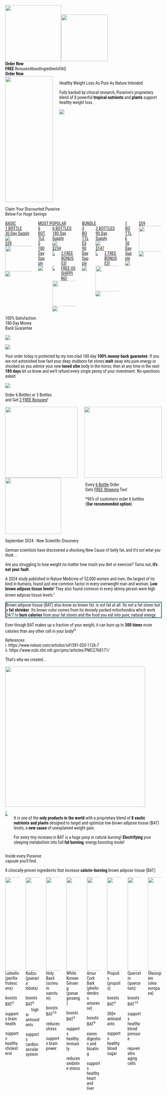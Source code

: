 <!DOCTYPE html><html><head><link rel="preload" href="../assets/fonts/roboto-condensed-v27-latin-regular.woff2" as="font" type="font/woff2" crossorigin="anonymous"><link rel="preload" href="../assets/fonts/roboto-condensed-v27-latin-700.woff2" as="font" type="font/woff2" crossorigin="anonymous"><style>@font-face{font-family:'Roboto Condensed';src:url('../assets/fonts/roboto-condensed-v27-latin-regular.woff2') format('woff2'),url('../assets/fonts/roboto-condensed-v27-latin-regular.ttf') format('truetype');font-weight:400;font-style:normal;font-display:swap}@font-face{font-family:'Roboto Condensed';src:url('../assets/fonts/roboto-condensed-v27-latin-700.woff2') format('woff2'),url('../assets/fonts/roboto-condensed-v27-latin-700.ttf') format('truetype');font-weight:700;font-style:normal;font-display:swap}@font-face{font-family:'Arial Adjusted';src:local('Arial');font-weight:400;font-style:normal;size-adjust:85%}body,button,html,input,optgroup,select,textarea{font-family:'Roboto Condensed','Arial Adjusted',Arial,sans-serif!important}</style><script async src="https://www.googletagmanager.com/gtag/js?id="></script><script>window.dataLayer = window.dataLayer || [];function gtag(){dataLayer.push(arguments);}gtag('js', new Date());gtag('config', '');</script><meta charset="utf-8"><meta name="robots" content="noindex,nofollow"><meta name="ia_archiver" content="noindex"><link rel="icon" href="../favicon.ico" sizes="32x32"><link rel="icon" href="../favicon.svg" type="image/svg+xml"><link rel="apple-touch-icon" href="../apple-touch-icon.png"><link rel="manifest" href="../manifest.webmanifest"><meta name="viewport" content="width=device-width, initial-scale=1, maximum-scale=1, user-scalable=no"><title>Puravive - Official Website</title><script src="https://ajax.googleapis.com/ajax/libs/jquery/3.6.0/jquery.min.js"></script><link rel="stylesheet" href="../assets/css-dist/styles.min.css"><script src="../assets/js-dist/scripts.min.js"></script></head><body class="content is-size-4 is-size-5-touch is-unselectable"><div class="navbar-spacer-desktop is-hidden-touch"></div><div class="navbar-spacer-tablet is-hidden-mobile is-hidden-desktop"></div><div class="navbar-spacer-mobile is-hidden-tablet"></div><nav class="navbar is-fixed-top is-link is-size-5" role="navigation" aria-label="main navigation"><div class="container container-limit"><div class="navbar-brand"><div class="navbar-item"><img src="../assets/images/logo.png" width="180" class="is-hidden-touch"><img src="../assets/images/logo.png" width="150" class="is-hidden-desktop"></div><a role="button" class="navbar-burger" aria-label="menu" aria-expanded="false" data-target="navbarBasic"><span aria-hidden="true"></span><span aria-hidden="true"></span><span aria-hidden="true"></span></a><div class="navbar-item is-hidden-desktop"><a class="button is-link is-size-5 is-size-6-touch topbar arrow-rightS w100" rel="order"><strong>Order Now</strong></a></div></div><div id="navbarBasic" class="navbar-menu"><div class="navbar-end"><a class="navbar-item px-5 topbar" rel="bonuses"><strong>FREE</strong>&nbsp;Bonuses</a><a class="navbar-item px-5 topbar" rel="about">About</a><a class="navbar-item px-5 topbar" rel="ingredients">Ingredients</a><a class="navbar-item px-5 topbar" rel="faq">FAQ</a><div class="navbar-item pr-3 pl-5 is-hidden-mobile"><div class="buttons"><a class="button is-link is-size-5 is-size-6-touch topbar arrow-right" rel="order"><strong>Order Now</strong></a></div></div></div></div></div></nav><section class="section green-solid-background is-paddingless is-marginless"><section class="section leaves"><div class="container container-limit has-text-white"><div class="columns is-vcentered"><div class="column is-5 pb-0 pt-0"><div class="has-text-centered is-hidden-mobile"><img src="../assets/images/product-home.png" style="max-width:500px;width:100%"/></div><div class="has-text-centered is-hidden-tablet"><img src="../assets/images/product-home.png" style="max-width:340px;width:40vw;"/></div></div><div class="column pb-0 pt-0"><p class="title block-headline is-capitalized pb-2 mb-2">Healthy Weight Loss As <span class="greenHigh">Pure</span> As Nature Intended</p><p class="is-size-5 is-size-5-touch mt-4">Fully backed by clinical research, Puravive's proprietary blend of 8 powerful <span class="greenHigh"><strong>tropical nutrients</strong></span> and <span class="greenHigh"><strong>plants</strong></span> support healthy weight loss.</p><p class="has-text-left"><img src="../assets/images/generic/icons-fda2.png" STYLE="MAX-WIDTH:400PX;"/></p></div></div></div></section></section><div class="order"></div><div class="on-buys"><section class="section is-paddingless buying-background b-section"><div class="container pt-5 container-limit"><p class="has-text-centered block-10h has-text-white lh1 has-text-weight-bold mb-0 pb-2">Claim Your Discounted Puravive<br />Below For Huge Savings</p></div></section><div class="off-white-background" style="border-top:none;"><div class="buying-background p-4 g-arrow" style="max-width:600px;top:-1px;"></div></div><section class="section off-white-background pt-2 px-2" style="border-top:none;"><div class="container container-limit"><div class="columns is-3 is-variable is-centered is-vcentered"><div class="column has-text-centered grow-it is-one-third is-hidden-mobile"><a href="../order/?bottles=1&vtid=main" class="vbsplit"><div class="box is-paddingless is-size-4 has-background-white box-1-bottle"><div class="popular-box GPOP">BASIC</div><div class="pt-3 pb-4 px-2"><div class="columns is-mobile is-vcentered is-variable is-1"><div class="column"><div class="mt-1"><div class="is-marginless is-size-1-desktop is-size-2-touch lh1 blue-color has-text-weight-bold spacing-fix pricea">1 BOTTLE</div><div class="is-marginless is-size-3 is-size-4-touch has-text-weight-bold spacing-fix lh1">30 Day Supply</div><div class="product-item mt-1 mx-4"><img src="../assets/images/1-desktop.png"/></div></div>	<div class="columns is-variable is-1 is-centered is-marginless is-mobile"><div class="column is-narrow is-faq is-size-1-desktop is-size-2-tablet is-size-3-mobile lh1 py-0 mb-2 has-text-weight-bold"><span class="price pricea">$59</span></div></div><div class="mt-1 px-0 lh1"><img src="../assets/images/generic/atc.png" class="is-fullwidth" width="250" height="82"/><br><img src="../assets/images/generic/cards.png" class="cards-width"/></div></div></div></div></div></a></div><div class="column has-text-centered grow-it is-one-third"><a href="../order/?bottles=6&vtid=main" class="vbsplit"><div class="box is-paddingless is-size-4 has-background-white box-6-bottle"><div class="popular-box is-size-5-mobile">MOST POPULAR</div><div class="is-hidden-tablet p-1"></div><div class="pt-3 pb-4 px-2"><div class="columns is-mobile is-vcentered is-variable is-1"><div class="column is-hidden-tablet"><div class="is-marginless block-10 lh1 blue-color has-text-weight-bold spacing-fix pricec">6 BOTTLES</div><div class="is-marginless block-11 has-text-weight-bold spacing-fix lh1">180 Day Supply</div><div class="product-item-mobile mt-1"><img src="../assets/images/6-mobile.png"/></div></div><div class="column"><div class="is-hidden-mobile"><div class="is-marginless is-size-1-desktop is-size-2-touch lh1 blue-color has-text-weight-bold spacing-fix pricec">6 BOTTLES</div><div class="is-marginless is-size-3 is-size-4-touch has-text-weight-bold spacing-fix lh1 pb-1">180 Day Supply</div><div class="product-item mt-1 mx-4"><img src="../assets/images/6-desktop.png"/></div></div>	<div class="columns is-variable is-1 is-centered is-marginless is-mobile"><div class="column is-narrow is-faq is-size-1-desktop is-size-2-tablet is-size-3-mobile lh1 py-0 mb-2 has-text-weight-bold"><span class="price pricec">$234</span></div></div><div class="py-1 lh1 bonuses-panel block-bonus has-text-left has-text-weight-bold"><div class="columns p-0 m-0 is-vcentered is-mobile lh1"><div class="column m-0 p-0 is-narrow lh1"><img src="../assets/images/bonus-tick.png" class="btick"></div><div class="column is-narrow p-0 m-0 lh1 bonus-books2">2 FREE BONUSES!</div></div><div class="columns p-0 m-0 is-vcentered is-mobile lh1"><div class="column m-0 p-0 is-narrow lh1"><img src="../assets/images/red-tick.png" class="btick"></div><div class="column is-narrow p-0 m-0 lh1">FREE US SHIPPING!</div></div></div><div class="mt-1 px-0 lh1"><div style="position:relative"><div class="floating-hand"></div></div><img src="../assets/images/generic/atc.png" class="is-fullwidth" width="250" height="82"/><br><img src="../assets/images/generic/cards.png" class="cards-width"/></div></div></div></div></div></a></div><div class="column has-text-centered grow-it is-one-third"><a href="../order/?bottles=3&vtid=main" class="vbsplit"><div class="box is-paddingless is-size-4 has-background-white box-3-bottle"><div class="popular-box GPOP is-hidden-mobile">BUNDLE</div><div class="is-hidden-tablet p-1"></div><div class="pt-3 pb-4 px-2"><div class="columns is-mobile is-vcentered is-variable is-1"><div class="column is-hidden-tablet"><div class="is-marginless block-10 lh1 blue-color has-text-weight-bold spacing-fix priceb">3 BOTTLES</div><div class="is-marginless block-11 has-text-weight-bold spacing-fix lh1">90 Day Supply</div><div class="product-item-mobile mt-1"><img src="../assets/images/3-mobile.png"/></div></div><div class="column"><div class="is-hidden-mobile"><div class="is-marginless is-size-1-desktop is-size-2-touch lh1 blue-color has-text-weight-bold spacing-fix priceb">3 BOTTLES</div><div class="is-marginless is-size-3-desktop is-size-4-touch has-text-weight-bold spacing-fix lh1">90 Day Supply</div><div class="product-item mt-1 mx-4"><img src="../assets/images/3-desktop.png"/></div></div>	<div class="columns is-variable is-1 is-centered is-marginless is-mobile"><div class="column is-narrow is-faq is-size-1-desktop is-size-2-tablet is-size-3-mobile lh1 py-0 mb-2 has-text-weight-bold"><span class="price priceb">$147</span></div></div><div class="py-1 lh1 bonuses-panel block-bonus has-text-left has-text-weight-bold"><div class="columns p-0 m-0 is-vcentered is-mobile lh1"><div class="column m-0 p-0 is-narrow lh1"><img src="../assets/images/bonus-tick.png" class="btick"></div><div class="column is-narrow p-0 m-0 lh1 bonus-books2">2 FREE BONUSES!</div></div></div><div class="mt-1 px-0 lh1"><img src="../assets/images/generic/atc.png" class="is-fullwidth" width="250" height="82"/><br><img src="../assets/images/generic/cards.png" class="cards-width"/></div></div></div></div></div></a></div><div class="column has-text-centered grow-it is-one-third is-hidden-tablet"><a href="../order/?bottles=1&vtid=main" class="vbsplit"><div class="box is-paddingless is-size-4 has-background-white box-1-bottle"><div class="is-hidden-tablet p-1"></div><div class="pt-3 pb-4 px-2"><div class="columns is-mobile is-vcentered is-variable is-1"><div class="column"><div class="is-marginless block-10 lh1 blue-color has-text-weight-bold spacing-fix pricea">1 BOTTLE</div><div class="is-marginless block-11 has-text-weight-bold spacing-fix lh1">30 Day Supply</div><div class="product-item-mobile mt-1"><img src="../assets/images/1-mobile.png"/></div></div><div class="column">	<div class="columns is-variable is-1 is-centered is-marginless is-mobile"><div class="column is-narrow is-faq is-size-1-desktop is-size-2-tablet is-size-3-mobile lh1 py-0 mb-2 has-text-weight-bold"><span class="price pricea">$59</span></div></div><div class="mt-1 px-0 lh1"><img src="../assets/images/generic/atc.png" class="is-fullwidth" width="250" height="82"/><br><img src="../assets/images/generic/cards.png" class="cards-width"/></div></div></div></div></div></a></div></div></div></section></div><section class="section"><div class="container container-limit"><p class="has-text-weight-bold gt lh1 has-text-centered is-uppercase block-9 mb-5">100% Satisfaction<br>180-Day Money<br class="is-hidden-tablet"> Back Guarantee</p><p class="is-hidden-desktop has-text-centered mb-2"><img src="../assets/images/guarantee.png" class="guarantee-img-mobile"></p><img src="../assets/images/guarantee.png" class="guarantee-img is-pulled-left pr-5 is-hidden-touch"><p class="is-size-4 is-size-5-mobile pb-0 mb-0">Your order today is protected by my iron-clad 180-day <strong>100% money-back guarantee</strong>. If you are not astonished how fast your deep stubborn fat stores <strong>melt</strong> away into pure energy or shocked as you admire your new <strong>toned</strong> <strong>slim</strong> body in the mirror, then at any time in the next <strong>180 days</strong> let us know and we'll refund every single penny of your investment. No questions asked. </p><div class="is-clearfix"></div><div class="has-text-centered mt-4"><img src="../assets/images/generic/icons-fda2.png" class="fda-logosetc"/></div></div></section><div class="bonuses"></div><section class="section blue-background"><div class="container container-limit has-text-white"><p class="block-9 has-text-weight-bold has-text-centered mb-5 lh1">Order <span class="yellow-text">6 Bottles</span> or <span class="yellow-text">3 Bottles</span><br> and Get <u class="yellowunder">2 FREE Bonuses</u>!</p><div class="columns is-variable is-3 pt-3 pb-1"><div class="column"><div class="bonus-box"><div class="px-0"><div class="is-hidden-mobile has-text-centered mb-2"><div class="digitalPos"><img class="picture-full-radius" src="../assets/images/book-1.jpg" style="width:100%;max-width:488px;"/><img class="digitalDownload" src="../assets/images/generic/digital.png" /></div></div><div class="block-11 lh1 has-text-centered mb-4"><div class="pt-2"><span class="light-blue"><strong>BONUS #1</strong></span><br><strong>1-Day Kickstart Detox</strong></div><div class="pt-2 pb-2"><span class="yellow-text"><strong>100% FREE</strong></span></div></div><div class="is-hidden-tablet has-text-centered mb-2"><div class="digitalPos"><img class="picture-full-radius" src="../assets/images/book-1.jpg" style="width:100%;max-width:488px;"/><img class="digitalDownload" src="../assets/images/generic/digital.png" /></div></div><p class="px-2">Detox, cleanse and flush your organs to aid absorption and kickstart your Puravive journey with 20 bizarre 15 second detox tea recipes, using everyday ingredients from your kitchen.</p></div></div></div><div class="column"><div class="bonus-box"><div class="px-0"><div class="is-hidden-mobile has-text-centered mb-2"><div class="digitalPos"><img class="picture-full-radius" src="../assets/images/book-2.jpg" style="width:100%;max-width:488px;"/><img class="digitalDownload" src="../assets/images/generic/digital.png" /></div></div><div class="block-11 lh1 has-text-centered mb-4"><div class="pt-2"><span class="light-blue"><strong>BONUS #2</strong></span><br><strong>Renew You</strong></div><div class="pt-2 pb-2"><span class="yellow-text"><strong>100% FREE</strong></span></div></div><div class="is-hidden-tablet has-text-centered mb-2"><div class="digitalPos"><img class="picture-full-radius" src="../assets/images/book-2.jpg" style="width:100%;max-width:488px;"/><img class="digitalDownload" src="../assets/images/generic/digital.png" /></div></div><p class="px-2">With your brand-new fast-tracked body comes a new mindset. Discover simple methods you can do right now to instantly relieve stress and calm your mind, boost confidence and reduce anxiety.</p></div></div></div></div></div></section><section class="section green-darker"><div class="container container-limit has-text-white"><div class="columns is-vcentered has-text-centered"><div class="column is-narrow"><img src="../assets/images/generic/shipping.png" width="180" /></div><div class="column"><p class="block-10b has-text-white lh1 has-text-weight-bold mb-2 pb-2">Every <u class="yellowunder">6 Bottle</u> Order <br class="is-hidden-desktop">Gets <u class="yellowunder">FREE Shipping</u> Too!</p><p class="is-capitalized block-10c lh1">*96% of customers order 6 bottles <br class="is-hidden-desktop">(<strong class="light-blue">Our recommended option</strong>)</p></div>	</div></div></section><div class="about"></div><section class="section scienceBack"><section class="section container-limit has-background-white py-5" style="margin:0 auto;"><p class="has-text-weight-bold has-text-left is-size-3 is-size-4-touch lh1 mb-3 headlineColor1 curly">September 2024 - New Scientific Discovery</p><p class="title is-size-1-desktop is-size-2-tablet is-size-3-mobile is-capitalized lh1 mb-5">German scientists have discovered a shocking <span class="yellowunder">New Cause</span> of belly fat, and it's <em>not what you think</em>...</p><p>Are you struggling to lose weight no matter how much you diet or exercise? Turns out, <strong>it's not your fault</strong>.</p><p>A 2024 study published in Nature Medicine of 52,000 women and men, the largest of its kind in humans, found just one common factor in every overweight man and woman. <strong>Low brown adipose tissue levels</strong>! They also found common in every skinny person were high brown adipose tissue levels.<sup>i</sup></p><p class="notification" style="border:2px solid #136e73;">Brown adipose tissue (BAT) also know as brown fat, is not fat at all. Its not a fat storer but a <strong>fat shrinker</strong>. Its brown color comes from its densely packed mitochondria which work 24/7 to <strong>burn calories</strong> from your fat stores and the food you eat into pure, natural energy.<p><p>Even though BAT makes up a fraction of your weight, it can burn up to <strong>300 times</strong> more calories than any other cell in your body!<sup>ii</sup></p><div class="py-2 has-text-italic is-size-6 is-size-7-touch has-text-grey"><div>References:</div><div class="lh1">i. https://www.nature.com/articles/s41591-020-1126-7<br>ii. https://www.ncbi.nlm.nih.gov/pmc/articles/PMC2768171/</div></div></div></div></section></section><section class="section blue-background"><div class="container container-limit has-text-white"><p class="block-12 has-text-centered mb-0 yellow-text has-text-weight-bold curly">That's why we created...</p><p class="has-text-centered mb-1"><img src="../assets/images/logo.png" width="450" /></p><div class="columns"><div class="column has-text-centered"><img src="../assets/images/full-product.png"></div><div class="column"><p>It is one of the <strong class="greenHigh">only products in the world</strong> with a proprietary blend of <strong class="greenHigh">8 exotic nutrients and plants</strong> designed to target and optimize low brown adipose tissue (BAT) levels, a <strong class="greenHigh">new cause</strong> of unexplained weight gain.</p><p>For every tiny increase in BAT is a huge jump in calorie burning! <strong>Electrifying</strong> your sleeping metabolism into full <strong>fat burning</strong>, energy boosting mode!</p></div></div></div></section><div class="ingredients"></div><section class="section"><div class="container container-limit"><p class="has-text-weight-bold block-10 has-text-centered lh1 mb-3">Inside every Puravive <br class="is-hidden-desktop">capsule you'll find:</p><p class="has-text-centered lh1 block-13">8 clinically-proven ingredients that increase <strong>calorie-burning</strong> brown adipose tissue (BAT)</p><div class="columns is-multiline is-mobile is-variable is-1 is-centered"><div class="column is-half-touch is-one-third-desktop is-size-5"><div class=""><div class="has-text-centered"><img src="../assets/images/perilla.jpg" width="300" height="300" class="ingredientimg" alt=""/></div><div class=""><div class="lh1 block-12 has-text-weight-bold mb-0 pb-0 has-text-centered">Luteolin</div><div class="is-italic has-text-grey lh1 block-13 pb-3 has-text-centered">(perilla frutescens)</div><div class="lh1 mb-1 is-size-6-mobile"><img src="../assets/images/tick-icon.png" width="15" /> <span class="yellowunder2">boosts BAT</span><sup>2</sup></div><div class="lh1 mb-1 is-size-6-mobile"><img src="../assets/images/tick-icon.png" width="15" /> supports brain health</div><div class="lh1 mb-1 is-size-6-mobile"><img src="../assets/images/tick-icon.png" width="15" /> supports healthy cholesterol</div></div></div></div>	<div class="column is-half-touch is-one-third-desktop is-size-5"><div class=""><div class="has-text-centered"><img src="../assets/images/kudzu.jpg" width="300" height="300" class="ingredientimg" alt=""/></div><div class=""><div class="lh1 block-12 has-text-weight-bold mb-0 pb-0 has-text-centered">Kudzu</div><div class="is-italic has-text-grey lh1 block-13 pb-3 has-text-centered">(pueraria lobata)</div><div class="lh1 mb-1 is-size-6-mobile"><img src="../assets/images/tick-icon.png" width="15" /> <span class="yellowunder2">boosts BAT</span><sup>6</sup></div><div class="lh1 mb-1 is-size-6-mobile"><img src="../assets/images/tick-icon.png" width="15" /> high in antioxidants</div><div class="lh1 mb-1 is-size-6-mobile"><img src="../assets/images/tick-icon.png" width="15" /> supports cardiovascular system</div></div></div></div>	<div class="column is-half-touch is-one-third-desktop is-size-5"><div class=""><div class="has-text-centered"><img src="../assets/images/holybasil.jpg" width="300" height="300" class="ingredientimg" alt=""/></div><div class=""><div class="lh1 block-12 has-text-weight-bold mb-0 pb-0 has-text-centered">Holy Basil</div><div class="is-italic has-text-grey lh1 block-13 pb-3 has-text-centered">(ocimum sanctum)</div><div class="lh1 mb-1 is-size-6-mobile"><img src="../assets/images/tick-icon.png" width="15" /> <span class="yellowunder2">boosts BAT</span><sup>10</sup></div><div class="lh1 mb-1 is-size-6-mobile"><img src="../assets/images/tick-icon.png" width="15" /> reduces stress</div><div class="lh1 mb-1 is-size-6-mobile"><img src="../assets/images/tick-icon.png" width="15" /> supports brain power</div></div></div></div><div class="column is-half-touch is-one-third-desktop is-size-5"><div class=""><div class="has-text-centered"><img src="../assets/images/ginseng.jpg" width="300" height="300" class="ingredientimg" alt=""/></div><div class=""><div class="lh1 block-12 has-text-weight-bold mb-0 pb-0 has-text-centered">White Korean Ginseng</div><div class="is-italic has-text-grey lh1 block-13 pb-3 has-text-centered">(panax ginseng)</div><div class="lh1 mb-1 is-size-6-mobile"><img src="../assets/images/tick-icon.png" width="15" /> <span class="yellowunder2">boosts BAT</span><sup>5</sup></div><div class="lh1 mb-1 is-size-6-mobile"><img src="../assets/images/tick-icon.png" width="15" /> supports healthy immunity</div><div class="lh1 mb-1 is-size-6-mobile"><img src="../assets/images/tick-icon.png" width="15" /> reduces oxidative stress</div></div></div></div>	<div class="column is-half-touch is-one-third-desktop is-size-5"><div class=""><div class="has-text-centered"><img src="../assets/images/amur.jpg" width="300" height="300" class="ingredientimg" alt=""/></div><div class=""><div class="lh1 block-12 has-text-weight-bold mb-0 pb-0 has-text-centered">Amur Cork Bark</div><div class="is-italic has-text-grey lh1 block-13 pb-3 has-text-centered">(phellodendron amurense)</div><div class="lh1 mb-1 is-size-6-mobile"><img src="../assets/images/tick-icon.png" width="15" /> <span class="yellowunder2">boosts BAT</span><sup>9</sup></div><div class="lh1 mb-1 is-size-6-mobile"><img src="../assets/images/tick-icon.png" width="15" /> eases digestion and bloating</div><div class="lh1 mb-1 is-size-6-mobile"><img src="../assets/images/tick-icon.png" width="15" /> supports healthy heart and liver</div></div></div></div>	<div class="column is-half-touch is-one-third-desktop is-size-5"><div class=""><div class="has-text-centered"><img src="../assets/images/propolis.jpg" width="300" height="300" class="ingredientimg" alt=""/></div><div class=""><div class="lh1 block-12 has-text-weight-bold mb-0 pb-0 has-text-centered">Propolis</div><div class="is-italic has-text-grey lh1 block-13 pb-3 has-text-centered">(propolis)</div><div class="lh1 mb-1 is-size-6-mobile"><img src="../assets/images/tick-icon.png" width="15" /> <span class="yellowunder2">boosts BAT</span><sup>3</sup></div><div class="lh1 mb-1 is-size-6-mobile"><img src="../assets/images/tick-icon.png" width="15" /> 300+ antioxidants</div><div class="lh1 mb-1 is-size-6-mobile"><img src="../assets/images/tick-icon.png" width="15" /> supports healthy blood sugar</div></div></div></div><div class="column is-half-touch is-one-third-desktop is-size-5"><div class=""><div class="has-text-centered"><img src="../assets/images/quercetin.jpg" width="300" height="300" class="ingredientimg" alt=""/></div><div class=""><div class="lh1 block-12 has-text-weight-bold mb-0 pb-0 has-text-centered">Quercetin</div><div class="is-italic has-text-grey lh1 block-13 pb-3 has-text-centered">(quercetum)</div><div class="lh1 mb-1 is-size-6-mobile"><img src="../assets/images/tick-icon.png" width="15" /> <span class="yellowunder2">boosts BAT</span><sup>14</sup></div><div class="lh1 mb-1 is-size-6-mobile"><img src="../assets/images/tick-icon.png" width="15" /> supports healthy blood pressure</div><div class="lh1 mb-1 is-size-6-mobile"><img src="../assets/images/tick-icon.png" width="15" /> rejuvenates aging cells</div></div></div></div>	<div class="column is-half-touch is-one-third-desktop is-size-5"><div class=""><div class="has-text-centered"><img src="../assets/images/oliveleaf.jpg" width="300" height="300" class="ingredientimg" alt=""/></div><div class=""><div class="lh1 block-12 has-text-weight-bold mb-0 pb-0 has-text-centered">Oleuropein</div><div class="is-italic has-text-grey lh1 block-13 pb-3 has-text-centered">(olea europaea)</div><div class="lh1 mb-1 is-size-6-mobile
